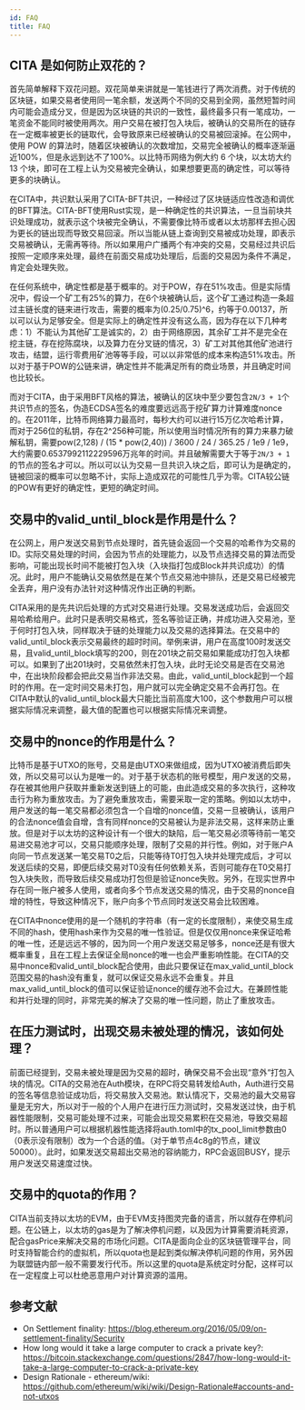 ```yaml
---
id: FAQ
title: FAQ
---
```

## CITA 是如何防止双花的？

首先简单解释下双花问题。双花简单来讲就是一笔钱进行了两次消费。对于传统的区块链，如果交易者使用同一笔余额，发送两个不同的交易到全网，虽然短暂时间内可能会造成分叉，但是因为区块链的共识的一致性，最终最多只有一笔成功，一笔资金不能同时被使用两次。用户交易在被打包入块后，被确认的交易所在的链存在一定概率被更长的链取代，会导致原来已经被确认的交易被回滚掉。在公网中，使用 POW 的算法时，随着区块被确认的次数增加，交易完全被确认的概率逐渐逼近100%，但是永远到达不了100%。以比特币网络为例大约 6 个块，以太坊大约 13 个块，即可在工程上认为交易被完全确认，如果想要更高的确定性，可以等待更多的块确认。

在CITA中，共识默认采用了CITA-BFT共识，一种经过了区块链适应性改造和调优的BFT算法。CITA-BFT使用Rust实现，是一种确定性的共识算法，一旦当前块共识处理成功，就表示这个块被完全确认，不需要像比特币或者以太坊那样去担心因为更长的链出现而导致交易回滚。所以当能从链上查询到交易被成功处理，即表示交易被确认，无需再等待。所以如果用户广播两个有冲突的交易，交易经过共识后按照一定顺序来处理，最终在前面交易成功处理后，后面的交易因为条件不满足，肯定会处理失败。

在任何系统中，确定性都是基于概率的。对于POW，存在51%攻击。但是实际情况中，假设一个矿工有25%的算力，在6个块被确认后，这个矿工通过构造一条超过主链长度的链来进行攻击，需要的概率为(0.25/0.75)^6，约等于0.00137，所以可以认为足够安全。但是实际上的确定性并没有这么高，因为存在以下几种考虑：1）不能认为其他矿工是诚实的，2）由于网络原因，其余矿工并不是完全在挖主链，存在挖陈腐块，以及算力在分叉链的情况，3）矿工对其他其他矿池进行攻击，结盟，运行零费用矿池等等手段，可以以非常低的成本来构造51%攻击。所以对于基于POW的公链来讲，确定性并不能满足所有的商业场景，并且确定时间也比较长。

而对于CITA，由于采用BFT风格的算法，被确认的区块中至少要包含`2N/3 + 1`个共识节点的签名，伪造ECDSA签名的难度要远远高于挖矿算力计算难度nonce的。在2011年，比特币网络算力最高时，每秒大约可以进行15万亿次哈希计算，而对于256位的私钥，存在2^256种可能，所以使用当时情况所有的算力来暴力破解私钥，需要pow(2,128) / (15 * pow(2,40)) / 3600 / 24 / 365.25 / 1e9 / 1e9， 大约需要0.6537992112229596万兆年的时间。并且破解需要大于等于`2N/3 + 1`的节点的签名才可以。所以可以认为交易一旦共识入块之后，即可认为是确定的，链被回滚的概率可以忽略不计，实际上造成双花的可能性几乎为零。CITA较公链的POW有更好的确定性，更短的确定时间。

## 交易中的valid_until_block是作用是什么？

在公网上，用户发送交易到节点处理时，首先链会返回一个交易的哈希作为交易的ID。实际交易处理的时间，会因为节点的处理能力，以及节点选择交易的算法而受影响，可能出现长时间不能被打包入块（入块指打包成Block并共识成功）的情况。此时，用户不能确认交易依然是在某个节点交易池中排队，还是交易已经被完全丢弃，用户没有办法针对这种情况作出正确的判断。

CITA采用的是先共识后处理的方式对交易进行处理。交易发送成功后，会返回交易哈希给用户。此时只是表明交易格式，签名等验证正确，并成功进入交易池，至于何时打包入块，同样取决于链的处理能力以及交易的选择算法。在交易中的valid_until_block表示交易最终的超时时间。举例来讲，用户在高度100时发送交易，且valid_until_block填写的200，则在201块之前交易如果能成功打包入块都可以。如果到了出201块时，交易依然未打包入块，此时无论交易是否在交易池中，在出块阶段都会把此交易当作非法交易。由此，valid_until_block起到一个超时的作用。在一定时间交易未打包，用户就可以完全确定交易不会再打包。在CITA中默认的valid_until_block最大只能比当前高度大100，这个参数用户可以根据实际情况来调整，最大值的配置也可以根据实际情况来调整。

## 交易中的nonce的作用是什么？

比特币是基于UTXO的账号，交易是由UTXO来做组成，因为UTXO被消费后即失效，所以交易可以认为是唯一的。对于基于状态机的账号模型，用户发送的交易，存在被其他用户获取并重新发送到链上的可能，由此造成交易的多次执行，这种攻击行为称为重放攻击。为了避免重放攻击，需要采取一定的策略。例如以太坊中，用户发送的每一笔交易都必须包含一个自增的nonce值，交易一旦被确认，该用户的合法nonce值会自增，含有同样nonce的交易被认为是非法交易，这样来防止重放。但是对于以太坊的这种设计有一个很大的缺陷，后一笔交易必须等待前一笔交易进交易池才可以，交易只能顺序处理，限制了交易的并行性。例如，对于账户A向同一节点发送某一笔交易T0之后，只能等待T0打包入块并处理完成后，才可以发送后续的交易，即便后续交易对T0没有任何依赖关系，否则可能存在T0交易打包入块失败，而导致后续交易成功打包但是验证nonce失败。另外，在现实世界中存在同一账户被多人使用，或者向多个节点发送交易的情况，由于交易的nonce自增的特性，导致这种情况下，账户向多个节点同时发送交易会比较困难。

在CITA中nonce使用的是一个随机的字符串（有一定的长度限制），来使交易生成不同的hash，使用hash来作为交易的唯一性验证。但是仅仅用nonce来保证哈希的唯一性，还是远远不够的，因为同一个用户发送交易足够多，nonce还是有很大概率重复，且在工程上去保证全局nonce的唯一也会严重影响性能。在CITA的交易中nonce和valid_until_block配合使用，由此只要保证在max_valid_until_block范围交易的hash没有重复，就可以保证交易永远不会重复。并且max_valid_until_block的值可以保证验证nonce的缓存池不会过大。在兼顾性能和并行处理的同时，非常完美的解决了交易的唯一性问题，防止了重放攻击。

## 在压力测试时，出现交易未被处理的情况，该如何处理？

前面已经提到，交易未被处理是因为交易的超时，确保交易不会出现“意外“打包入块的情况。CITA的交易池在Auth模块，在RPC将交易转发给Auth，Auth进行交易的签名等信息验证成功后，将交易放入交易池。默认情况下，交易池的最大交易容量是无穷大，所以对于一般的个人用户在进行压力测试时，交易发送过快，由于机器性能限制，交易可能处理不过来，可能会出现交易累积在交易池，导致交易超时。所以普通用户可以根据机器性能选择将auth.toml中的tx_pool_limit参数由0（0表示没有限制）改为一个合适的值。（对于单节点4c8g的节点，建议50000）。此时，如果发送交易超出交易池的容纳能力，RPC会返回BUSY，提示用户发送交易速度过快。

## 交易中的quota的作用？

CITA当前支持以太坊的EVM，由于EVM支持图灵完备的语言，所以就存在停机问题。在公链上，以太坊的gas是为了解决停机问题，以及因为计算需要消耗资源，配合gasPrice来解决交易的市场化问题。CITA是面向企业的区块链管理平台，同时支持智能合约的虚拟机，所以quota也是起到类似解决停机问题的作用，另外因为联盟链内部一般不需要发行代币。所以这里的quota是系统定时分配，这样可以在一定程度上可以杜绝恶意用户对计算资源的滥用。

## 参考文献

- On Settlement finality: <https://blog.ethereum.org/2016/05/09/on-settlement-finality/Security>
- How long would it take a large computer to crack a private key?: <https://bitcoin.stackexchange.com/questions/2847/how-long-would-it-take-a-large-computer-to-crack-a-private-key>
- Design Rationale - ethereum/wiki: <https://github.com/ethereum/wiki/wiki/Design-Rationale#accounts-and-not-utxos>